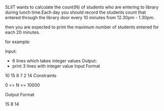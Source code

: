 SLIIT wants to calculate the count(N) of students who are entering to library during lunch time.Each day you should record the students count that entered through the library door every 10 minutes from 12.30pm - 1.30pm.

then you are expected to print the maximum number of students entered for each 20 minutes.

for example:

Input:
- 6 lines which takes integer values
Output:
- print 3 lines with integer value
Input Format

10
15
8
7
2
14
Constraints

0 <= N <= 10000

Output Format

15
8
14
